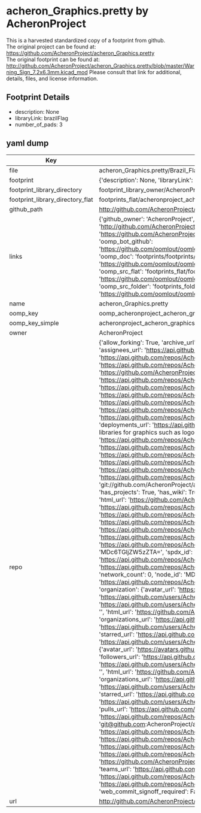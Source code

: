 # acheron_Graphics.pretty by AcheronProject  
This is a harvested standardized copy of a footprint from github.  
The original project can be found at:  
https://github.com/AcheronProject/acheron_Graphics.pretty  
The original footprint can be found at:
http://github.com/AcheronProject/acheron_Graphics.pretty/blob/master/Warning_Sign_7.2x6.3mm.kicad_mod
Please consult that link for additional, details, files, and license information.  
## Footprint Details
* description: None  
* libraryLink: brazilFlag  
* number_of_pads: 3  
## yaml dump  
| Key | Value |  
| --- | --- |  
| file | acheron_Graphics.pretty/Brazil_Flag_10x7mm.kicad_mod |  
| footprint | {'description': None, 'libraryLink': 'brazilFlag', 'number_of_pads': 3} |  
| footprint_library_directory | footprint_library_owner/AcheronProject_acheron_Graphics.pretty |  
| footprint_library_directory_flat | footprints_flat/acheronproject_acheron_graphics_brazil_flag_10x7mm/working |  
| github_path | http://github.com/AcheronProject/acheron_Graphics.pretty/blob/master/Brazil_Flag_10x7mm.kicad_mod |  
| links | {'github_owner': 'AcheronProject', 'github_repo_name': 'acheron_Graphics.pretty', 'github_src': 'http://github.com/AcheronProject/acheron_Graphics.pretty/blob/master/Warning_Sign_7.2x6.3mm.kicad_mod', 'github_src_repo': 'https://github.com/AcheronProject/acheron_Graphics.pretty', 'oomp_bot': 'footprints/acheronproject_acheron_graphics_brazil_flag_10x7mm/working', 'oomp_bot_github': 'https://github.com/oomlout/oomlout_oomp_footprint_bot/tree/main/footprints/acheronproject_acheron_graphics_brazil_flag_10x7mm/working', 'oomp_doc': 'footprints/footprints/AcheronProject/acheron_Graphics/Brazil_Flag_10x7mm/working/', 'oomp_doc_github': 'https://github.com/oomlout/oomlout_oomp_footprint_doc/tree/main/footprints/footprints/AcheronProject/acheron_Graphics/Brazil_Flag_10x7mm/working', 'oomp_src_flat': 'footprints_flat/footprints_flat/acheronproject_acheron_graphics_brazil_flag_10x7mm/working', 'oomp_src_flat_github': 'https://github.com/oomlout/oomlout_oomp_footprint_src/tree/main/footprints_flat/acheronproject_acheron_graphics_brazil_flag_10x7mm/working', 'oomp_src_folder': 'footprints_folder/footprints_folder/AcheronProject/acheron_Graphics/Brazil_Flag_10x7mm/working', 'oomp_src_folder_github': 'https://github.com/oomlout/oomlout_oomp_footprint_src/tree/main/footprints_folder/AcheronProject/acheron_Graphics/Brazil_Flag_10x7mm/working'} |  
| name | acheron_Graphics.pretty |  
| oomp_key | oomp_acheronproject_acheron_graphics_brazil_flag_10x7mm |  
| oomp_key_simple | acheronproject_acheron_graphics_brazil_flag_10x7mm |  
| owner | AcheronProject |  
| repo | {'allow_forking': True, 'archive_url': 'https://api.github.com/repos/AcheronProject/acheron_Graphics.pretty/{archive_format}{/ref}', 'archived': False, 'assignees_url': 'https://api.github.com/repos/AcheronProject/acheron_Graphics.pretty/assignees{/user}', 'blobs_url': 'https://api.github.com/repos/AcheronProject/acheron_Graphics.pretty/git/blobs{/sha}', 'branches_url': 'https://api.github.com/repos/AcheronProject/acheron_Graphics.pretty/branches{/branch}', 'clone_url': 'https://github.com/AcheronProject/acheron_Graphics.pretty.git', 'collaborators_url': 'https://api.github.com/repos/AcheronProject/acheron_Graphics.pretty/collaborators{/collaborator}', 'comments_url': 'https://api.github.com/repos/AcheronProject/acheron_Graphics.pretty/comments{/number}', 'commits_url': 'https://api.github.com/repos/AcheronProject/acheron_Graphics.pretty/commits{/sha}', 'compare_url': 'https://api.github.com/repos/AcheronProject/acheron_Graphics.pretty/compare/{base}...{head}', 'contents_url': 'https://api.github.com/repos/AcheronProject/acheron_Graphics.pretty/contents/{+path}', 'contributors_url': 'https://api.github.com/repos/AcheronProject/acheron_Graphics.pretty/contributors', 'created_at': '2021-03-25T18:52:50Z', 'default_branch': 'master', 'deployments_url': 'https://api.github.com/repos/AcheronProject/acheron_Graphics.pretty/deployments', 'description': "AcheronProject's KiCad footprint libraries for graphics such as logos, flags and signs", 'disabled': False, 'downloads_url': 'https://api.github.com/repos/AcheronProject/acheron_Graphics.pretty/downloads', 'events_url': 'https://api.github.com/repos/AcheronProject/acheron_Graphics.pretty/events', 'fork': False, 'forks': 0, 'forks_count': 0, 'forks_url': 'https://api.github.com/repos/AcheronProject/acheron_Graphics.pretty/forks', 'full_name': 'AcheronProject/acheron_Graphics.pretty', 'git_commits_url': 'https://api.github.com/repos/AcheronProject/acheron_Graphics.pretty/git/commits{/sha}', 'git_refs_url': 'https://api.github.com/repos/AcheronProject/acheron_Graphics.pretty/git/refs{/sha}', 'git_tags_url': 'https://api.github.com/repos/AcheronProject/acheron_Graphics.pretty/git/tags{/sha}', 'git_url': 'git://github.com/AcheronProject/acheron_Graphics.pretty.git', 'has_discussions': False, 'has_downloads': True, 'has_issues': True, 'has_pages': False, 'has_projects': True, 'has_wiki': True, 'homepage': None, 'hooks_url': 'https://api.github.com/repos/AcheronProject/acheron_Graphics.pretty/hooks', 'html_url': 'https://github.com/AcheronProject/acheron_Graphics.pretty', 'id': 351543415, 'is_template': False, 'issue_comment_url': 'https://api.github.com/repos/AcheronProject/acheron_Graphics.pretty/issues/comments{/number}', 'issue_events_url': 'https://api.github.com/repos/AcheronProject/acheron_Graphics.pretty/issues/events{/number}', 'issues_url': 'https://api.github.com/repos/AcheronProject/acheron_Graphics.pretty/issues{/number}', 'keys_url': 'https://api.github.com/repos/AcheronProject/acheron_Graphics.pretty/keys{/key_id}', 'labels_url': 'https://api.github.com/repos/AcheronProject/acheron_Graphics.pretty/labels{/name}', 'language': None, 'languages_url': 'https://api.github.com/repos/AcheronProject/acheron_Graphics.pretty/languages', 'license': {'key': 'other', 'name': 'Other', 'node_id': 'MDc6TGljZW5zZTA=', 'spdx_id': 'NOASSERTION', 'url': None}, 'merges_url': 'https://api.github.com/repos/AcheronProject/acheron_Graphics.pretty/merges', 'milestones_url': 'https://api.github.com/repos/AcheronProject/acheron_Graphics.pretty/milestones{/number}', 'mirror_url': None, 'name': 'acheron_Graphics.pretty', 'network_count': 0, 'node_id': 'MDEwOlJlcG9zaXRvcnkzNTE1NDM0MTU=', 'notifications_url': 'https://api.github.com/repos/AcheronProject/acheron_Graphics.pretty/notifications{?since,all,participating}', 'open_issues': 0, 'open_issues_count': 0, 'organization': {'avatar_url': 'https://avatars.githubusercontent.com/u/63755935?v=4', 'events_url': 'https://api.github.com/users/AcheronProject/events{/privacy}', 'followers_url': 'https://api.github.com/users/AcheronProject/followers', 'following_url': 'https://api.github.com/users/AcheronProject/following{/other_user}', 'gists_url': 'https://api.github.com/users/AcheronProject/gists{/gist_id}', 'gravatar_id': '', 'html_url': 'https://github.com/AcheronProject', 'id': 63755935, 'login': 'AcheronProject', 'node_id': 'MDEyOk9yZ2FuaXphdGlvbjYzNzU1OTM1', 'organizations_url': 'https://api.github.com/users/AcheronProject/orgs', 'received_events_url': 'https://api.github.com/users/AcheronProject/received_events', 'repos_url': 'https://api.github.com/users/AcheronProject/repos', 'site_admin': False, 'starred_url': 'https://api.github.com/users/AcheronProject/starred{/owner}{/repo}', 'subscriptions_url': 'https://api.github.com/users/AcheronProject/subscriptions', 'type': 'Organization', 'url': 'https://api.github.com/users/AcheronProject'}, 'owner': {'avatar_url': 'https://avatars.githubusercontent.com/u/63755935?v=4', 'events_url': 'https://api.github.com/users/AcheronProject/events{/privacy}', 'followers_url': 'https://api.github.com/users/AcheronProject/followers', 'following_url': 'https://api.github.com/users/AcheronProject/following{/other_user}', 'gists_url': 'https://api.github.com/users/AcheronProject/gists{/gist_id}', 'gravatar_id': '', 'html_url': 'https://github.com/AcheronProject', 'id': 63755935, 'login': 'AcheronProject', 'node_id': 'MDEyOk9yZ2FuaXphdGlvbjYzNzU1OTM1', 'organizations_url': 'https://api.github.com/users/AcheronProject/orgs', 'received_events_url': 'https://api.github.com/users/AcheronProject/received_events', 'repos_url': 'https://api.github.com/users/AcheronProject/repos', 'site_admin': False, 'starred_url': 'https://api.github.com/users/AcheronProject/starred{/owner}{/repo}', 'subscriptions_url': 'https://api.github.com/users/AcheronProject/subscriptions', 'type': 'Organization', 'url': 'https://api.github.com/users/AcheronProject'}, 'private': False, 'pulls_url': 'https://api.github.com/repos/AcheronProject/acheron_Graphics.pretty/pulls{/number}', 'pushed_at': '2021-03-25T18:53:23Z', 'releases_url': 'https://api.github.com/repos/AcheronProject/acheron_Graphics.pretty/releases{/id}', 'size': 84, 'ssh_url': 'git@github.com:AcheronProject/acheron_Graphics.pretty.git', 'stargazers_count': 0, 'stargazers_url': 'https://api.github.com/repos/AcheronProject/acheron_Graphics.pretty/stargazers', 'statuses_url': 'https://api.github.com/repos/AcheronProject/acheron_Graphics.pretty/statuses/{sha}', 'subscribers_count': 1, 'subscribers_url': 'https://api.github.com/repos/AcheronProject/acheron_Graphics.pretty/subscribers', 'subscription_url': 'https://api.github.com/repos/AcheronProject/acheron_Graphics.pretty/subscription', 'svn_url': 'https://github.com/AcheronProject/acheron_Graphics.pretty', 'tags_url': 'https://api.github.com/repos/AcheronProject/acheron_Graphics.pretty/tags', 'teams_url': 'https://api.github.com/repos/AcheronProject/acheron_Graphics.pretty/teams', 'temp_clone_token': None, 'topics': [], 'trees_url': 'https://api.github.com/repos/AcheronProject/acheron_Graphics.pretty/git/trees{/sha}', 'updated_at': '2021-03-25T18:53:26Z', 'url': 'https://api.github.com/repos/AcheronProject/acheron_Graphics.pretty', 'visibility': 'public', 'watchers': 0, 'watchers_count': 0, 'web_commit_signoff_required': False} |  
| url | http://github.com/AcheronProject/acheron_Graphics.pretty |  

